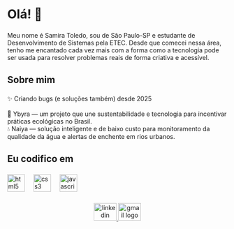 <h1 align="left">Olá! 👋</h1>

###

<p align="left">Meu nome é Samira Toledo, sou de São Paulo-SP e estudante de Desenvolvimento de Sistemas pela ETEC. Desde que comecei nessa área, tenho me encantado cada vez mais com a forma como a tecnologia pode ser usada para resolver problemas reais de forma criativa e acessível.</p>

###

<h2 align="left">Sobre mim</h2>

###

<p align="left">✨ Criando bugs (e soluções também) desde 2025  <br><br>🌿 Ybyra — um projeto que une sustentabilidade e tecnologia para incentivar práticas ecológicas no Brasil.  <br>💧 Naiya — solução inteligente e de baixo custo para monitoramento da qualidade da água e alertas de enchente em rios urbanos.</p>

###

<h2 align="left">Eu codifico em</h2>

###

<div align="left">
  <img src="https://cdn.jsdelivr.net/gh/devicons/devicon/icons/html5/html5-original.svg" width="40" height="40" alt="html5 logo"  />
  <img width="12" />
  <img src="https://cdn.jsdelivr.net/gh/devicons/devicon/icons/css3/css3-original.svg" width="40" height="40" alt="css3 logo"  />
  <img width="12" />
  <img src="https://cdn.jsdelivr.net/gh/devicons/devicon/icons/javascript/javascript-original.svg" width="40" height="40" alt="javascript logo"  />
</div>


###

<div align="center">
  <a href="https://www.linkedin.com/in/samira-toledo-60ba87287/" target="_blank">
    <img src="https://raw.githubusercontent.com/maurodesouza/profile-readme-generator/master/src/assets/icons/social/linkedin/default.svg" width="52" height="40" alt="linkedin logo"  />
  </a>
  <a href="mailto:samirat9ledo@gmail.com" target="_blank">
    <img src="https://raw.githubusercontent.com/maurodesouza/profile-readme-generator/master/src/assets/icons/social/gmail/default.svg" width="52" height="40" alt="gmail logo"  />
  </a>
</div>

###
